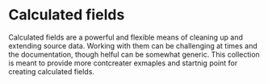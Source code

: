 # Calculated fields
Calculated fields are a powerful and flexible means of cleaning up and extending source data. Working with them can be challenging at times and the documentation, though helful can be somewhat generic. This collection is meant to provide more contcreater exmaples and startnig point for creating calculated fields.  
